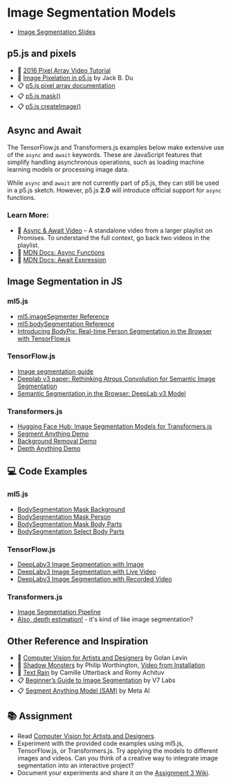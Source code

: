 # Image Segmentation Models

- [Image Segmentation Slides](https://docs.google.com/presentation/d/17HjMxSuYw2DV3VI_i2zbg9ytQqoKJ7EuPjRZCoERWOI/edit?usp=sharing)

## p5.js and pixels

- 🚂 [2016 Pixel Array Video Tutorial](https://youtu.be/nMUMZ5YRxHI)
- 🎥 [Image Pixelation in p5.js](https://youtu.be/ounnzeu0NQw) by Jack B. Du
- 📋 [p5.js pixel array documentation](https://p5js.org/reference/p5/pixels/)
- 📋 [p5.js mask()](https://p5js.org/reference/p5.Image/mask/)
- 📋 [p5.js createImage()](https://p5js.org/reference/p5/createImage/)

## Async and Await

The TensorFlow.js and Transformers.js examples below make extensive use of the `async` and `await` keywords. These are JavaScript features that simplify handling asynchronous operations, such as loading machine learning models or processing image data.

While `async` and `await` are not currently part of p5.js, they can still be used in a p5.js sketch. However, p5.js **2.0** will introduce official support for `async` functions.

### Learn More:

- 🎥 [Async & Await Video](https://youtu.be/XO77Fib9tSI?list=PLRqwX-V7Uu6bKLPQvPRNNE65kBL62mVfx) – A standalone video from a larger playlist on Promises. To understand the full context, go back two videos in the playlist.
- 📖 [MDN Docs: Async Functions](https://developer.mozilla.org/en-US/docs/Web/JavaScript/Reference/Statements/async_function)
- 📖 [MDN Docs: Await Expression](https://developer.mozilla.org/en-US/docs/Web/JavaScript/Reference/Operators/await)

## Image Segmentation in JS

### ml5.js

- [ml5.imageSegmenter Reference](https://ml5js.org/reference/imageSegmenter)
- [ml5.bodySegmentation Reference](https://docs.ml5js.org/#/reference/body-segmentation)
- [Introducing BodyPix: Real-time Person Segmentation in the Browser with TensorFlow.js](https://medium.com/tensorflow/introducing-bodypix-real-time-person-segmentation-in-the-browser-with-tensorflow-js-f1948126c2a0)

### TensorFlow.js

- [Image segmentation guide](https://ai.google.dev/edge/mediapipe/solutions/vision/image_segmenter)
- [Deeplab v3 paper: Rethinking Atrous Convolution for Semantic Image Segmentation](https://arxiv.org/pdf/1706.05587v3)
- [Semantic Segmentation in the Browser: DeepLab v3 Model](https://github.com/tensorflow/tfjs-models/tree/master/deeplab)

### Transformers.js

- [Hugging Face Hub: Image Segmentation Models for Transformers.js](https://huggingface.co/models?pipeline_tag=image-segmentation&library=transformers.js&sort=trending)
- [Segment Anything Demo](https://huggingface.co/spaces/webml-community/segment-anything-webgpu)
- [Background Removal Demo](https://huggingface.co/spaces/Xenova/remove-background-webgpu)
- [Depth Anything Demo](https://huggingface.co/spaces/Xenova/webgpu-depth-anything)

## 💻 Code Examples

### ml5.js

- [BodySegmentation Mask Background](https://editor.p5js.org/ml5/sketches/KNsdeNhrp)
- [BodySegmentation Mask Person](https://editor.p5js.org/ml5/sketches/h6TN8umP5)
- [BodySegmentation Mask Body Parts](https://editor.p5js.org/ml5/sketches/ruoyal-RC)
- [BodySegmentation Select Body Parts](https://editor.p5js.org/ml5/sketches/R5rug0HKk)

### TensorFlow.js

- [DeepLabv3 Image Segmentation with Image](https://editor.p5js.org/ml_4_cc/sketches/9lNNLp0UY)
- [DeepLabv3 Image Segmentation with Live Video](https://editor.p5js.org/ml_4_cc/sketches/sb3fNHVzc)
- [DeepLabv3 Image Segmentation with Recorded Video](https://editor.p5js.org/ml_4_cc/sketches/xILkf9Eo3)

### Transformers.js

- [Image Segmentation Pipeline](https://editor.p5js.org/ml_4_cc/sketches/xEvvqdOQX)
- [Also, depth estimation!](https://editor.p5js.org/ml_4_cc/sketches/WwjFdBMO3) - it's kind of like image segmentation?

## Other Reference and Inspiration

- 📃 [Computer Vision for Artists and Designers](https://www.flong.com/archive/texts/essays/essay_cvad/index.html) by Golan Levin
- 🎨 [Shadow Monsters](https://www.moma.org/collection/works/110196) by Philip Worthington, [Video from Installation](https://youtu.be/XNHv6VryB8o)
- 🎨 [Text Rain](https://camilleutterback.com/projects/text-rain/) by Camille Utterback and Romy Achituv
- 📋 [Beginner’s Guide to Image Segmentation](https://www.v7labs.com/blog/image-segmentation-guide) by V7 Labs
- 📋 [Segment Anything Model (SAM)](https://segment-anything.com/) by Meta AI

## 📚 Assignment

- Read [Computer Vision for Artists and Designers](https://www.flong.com/archive/texts/essays/essay_cvad/index.html).
- Experiment with the provided code examples using ml5.js, TensorFlow.js, or Transformers.js. Try applying the models to different images and videos. Can you think of a creative way to integrate image segmentation into an interactive project?
- Document your experiments and share it on the [Assignment 3 Wiki](https://github.com/shiffman/ML-for-Creative-Coding/wiki/Assignment-3).
